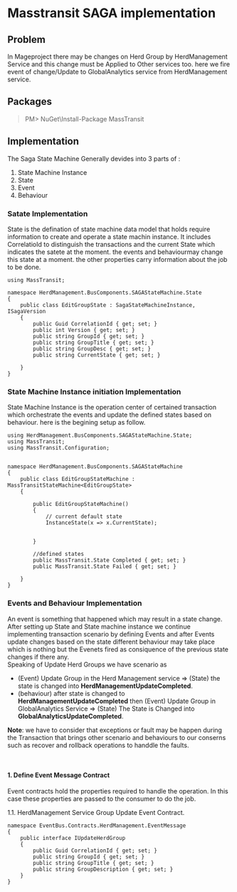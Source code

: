 # Masstransit SAGA implementation

## Problem

In Mageproject there may be changes on Herd Group by HerdManagement Service and this change must be Applied to Other services too. here we fire event of change/Update to GlobalAnalytics service from HerdManagement service. 

## Packages

> PM> NuGet\Install-Package MassTransit

## Implementation

The Saga State Machine Generally devides into 3 parts of :<br/>

1. State Machine Instance
2. State
3. Event
4. Behaviour

### Satate Implementation
State is the defination of state machine data model that holds require information to create and operate a state machin instance. It includes CorrelatioId to distinguish the transactions and the current State which indicates the satete at the moment. the events and behaviourmay change this state at a moment. the other properties carry information about the job to be done.<br/>

```
using MassTransit;

namespace HerdManagement.BusComponents.SAGAStateMachine.State
{
    public class EditGroupState : SagaStateMachineInstance, ISagaVersion
    {
        public Guid CorrelationId { get; set; }
        public int Version { get; set; }
        public string GroupId { get; set; }
        public string GroupTitle { get; set; }
        public string GroupDesc { get; set; }
        public string CurrentState { get; set; }

    }
}

```

### State Machine Instance initiation Implementation
State Machine Instance is the operation center of certained transaction which orchestrate the events and update the defined states based on behaviour. here is the begining setup as follow.

```
using HerdManagement.BusComponents.SAGAStateMachine.State;
using MassTransit;
using MassTransit.Configuration;


namespace HerdManagement.BusComponents.SAGAStateMachine
{
    public class EditGroupStateMachine : MassTransitStateMachine<EditGroupState>
    {

        public EditGroupStateMachine()
        {
            // current default state
            InstanceState(x => x.CurrentState);


        }

        //defined states
        public MassTransit.State Completed { get; set; }
        public MassTransit.State Failed { get; set; }

    }
}
```

### Events and Behaviour Implementation
An event is something that happened which may result in a state change. After setting up State and State machine instance we continue implementing transaction scenario by defining Events and after Events update changes based on the state different behaviour may take place which is nothing but the Evenets fired as consiquence of the previous state changes if there any.<br/>
Speaking of Update Herd Groups we have scenario as <br/>

- (Event) Update Group in the Herd Management service => (State) the state is changed into **HerdManagementUpdateCompleted**.
- (behaviour) after state is changed to  **HerdManagementUpdateCompleted** then (Event) Update Group in GlobalAnalytics Service => (State) The State is Changed into **GlobalAnalyticsUpdateCompleted**.


**Note**: we have to consider that exceptions or fault may be happen during the Transaction that brings other scenario and behaviours to our conserns such as recover and rollback operations to handdle the faults.

<br/>


#### 1. Define Event Message Contract<br/>
Event contracts hold the properties required to handle the operation. In this case these properties are passed to the consumer to do the job.<br/>

1.1. HerdManagement Service Group Update Event Contract.

```
namespace EventBus.Contracts.HerdManagement.EventMessage
{
    public interface IUpdateHerdGroup
    {
        public Guid CorrelationId { get; set; }
        public string GroupId { get; set; }
        public string GroupTitle { get; set; }
        public string GroupDescription { get; set; }
    }
}

```
